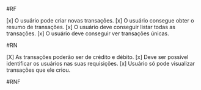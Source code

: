 #RF

[x] O usuário pode criar novas transações.
[x] O usuário consegue obter o resumo de transações.
[x] O usuário deve conseguir listar todas as transações. 
[x] O usuário deve conseguir ver transações únicas.

#RN

[X] As transações poderão ser de crédito e débito.
[x] Deve ser possível identificar os usuários nas suas requisições.
[x] Usuário só pode visualizar transações que ele criou.


#RNF